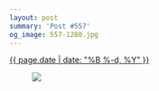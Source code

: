 ```yaml
---
layout: post
summary: 'Post #557'
og_image: 557-1280.jpg
---
```


<p>
 <time>
  <a href="/557">
   {{ page.date | date: "%B %-d, %Y" }}
  </a>
 </time>
 <a href="/557">
  <figure data-taken="9/25/2016">
   <img sizes="(min-width: 700px) 50vw, calc(100vw - 2rem)" src="{{ site.assets_url }}/557-640.jpg" srcset="{{ site.assets_url }}/557-320.jpg 320w, {{ site.assets_url }}/557-640.jpg 640w, {{ site.assets_url }}/557-960.jpg 960w, {{ site.assets_url }}/557-1280.jpg 1280w"/>
  </figure>
 </a>
</p>
